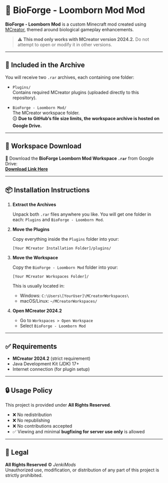 # 🧵 BioForge - Loomborn Mod Mod

**BioForge - Loomborn Mod** is a custom Minecraft mod created using [MCreator](https://mcreator.net), themed around biological gameplay enhancements.

> ⚠️ **This mod only works with MCreator version 2024.2.** Do not attempt to open or modify it in other versions.

---

## 📁 Included in the Archive

You will receive two `.rar` archives, each containing one folder:

- `Plugins/`  
  Contains required MCreator plugins (uploaded directly to this repository).
  
- `BioForge - Loomborn Mod/`  
  The MCreator workspace folder.  
  🛈 **Due to GitHub’s file size limits, the workspace archive is hosted on Google Drive.**

---

## 🔗 Workspace Download

🔽 Download the **BioForge Loomborn Mod Workspace `.rar`** from Google Drive:  
**[Download Link Here](https://drive.google.com/file/d/1r_MwOksDsGa3oTyQ0Kd8HdbEzCAmvETJ/view?usp=sharing)**  

---

## 📦 Installation Instructions

1. **Extract the Archives**

   Unpack both `.rar` files anywhere you like. You will get one folder in each: `Plugins` and `BioForge - Loomborn Mod`.

2. **Move the Plugins**

   Copy everything inside the `Plugins` folder into your:
   ```
   [Your MCreator Installation Folder]/plugins/
   ```

3. **Move the Workspace**

   Copy the `BioForge - Loomborn Mod` folder into your:
   ```
   [Your MCreator Workspaces Folder]/
   ```

   This is usually located in:
   - Windows: `C:\Users\[YourUser]\MCreatorWorkspaces\`
   - macOS/Linux: `~/MCreatorWorkspaces/`

4. **Open MCreator 2024.2**

   - Go to `Workspaces > Open Workspace`
   - Select `BioForge - Loomborn Mod`

---

## ✅ Requirements

- **MCreator 2024.2** (strict requirement)
- Java Development Kit (JDK) 17+
- Internet connection (for plugin setup)

---

## 🔒 Usage Policy

This project is provided under **All Rights Reserved**.

- ❌ No redistribution
- ❌ No republishing
- ❌ No contributions accepted
- ✅ Viewing and minimal **bugfixing for server use only** is allowed

---

## 🔖 Legal

**All Rights Reserved** © *JenkiMods*  
Unauthorized use, modification, or distribution of any part of this project is strictly prohibited.
